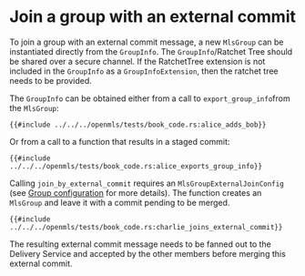 # Join a group with an external commit

To join a group with an external commit message, a new `MlsGroup` can be instantiated directly from the `GroupInfo`.
The `GroupInfo`/Ratchet Tree should be shared over a secure channel.
If the RatchetTree extension is not included in the `GroupInfo` as a `GroupInfoExtension`, then the ratchet tree needs to be provided.

The `GroupInfo` can be obtained either from a call to `export_group_info`from the `MlsGroup`:

```rust,no_run,noplayground
{{#include ../../../openmls/tests/book_code.rs:alice_adds_bob}}
```

Or from a call to a function that results in a staged commit:

```rust,no_run,noplayground
{{#include ../../../openmls/tests/book_code.rs:alice_exports_group_info}}
```

Calling `join_by_external_commit` requires an `MlsGroupExternalJoinConfig` (see [Group configuration](./group_config.md) for more details). The function creates an `MlsGroup` and leave it with a commit pending to be merged.

```rust,no_run,noplayground
{{#include ../../../openmls/tests/book_code.rs:charlie_joins_external_commit}}
```

The resulting external commit message needs to be fanned out to the Delivery Service and accepted by the other members before merging this external commit.

